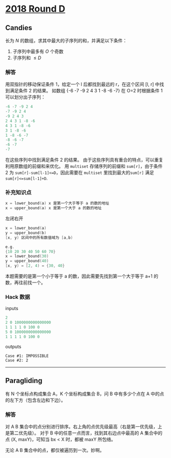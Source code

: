 # [2018 Round D](https://codingcompetitions.withgoogle.com/kickstart/round/0000000000050ee1)

## Candies
长为 $N$ 的数组，求其中最大的子序列的和，并满足以下条件：
1. 子序列中最多有 $O$ 个奇数
2. 子序列和 $\leq D$

### 解答
用双指针的移动保证条件 1，给定一个 l 后都找到最远的 r，在这个区间 [l, r] 中找到满足条件 2 的结果。
如数组 {-6 -7 -9 2 4 3 1 -8 -6 -7} 在 O=2 时根据条件 1 可以划分出子序列：
```cpp
-6 -7 -9 2 4
-7 -9 2 4
-9 2 4 3
2 4 3 1 -8 -6
4 3 1 -8 -6
3 1 -8 -6
1 -8 -6 -7
-8 -6 -7
-6 -7
-7
```
在这些序列中找到满足条件 2 的结果。
由于这些序列具有重合的特点，可以重复利用原数组的前缀和来优化。
用 `multiset` 存储序列的前缀和 `sum[r]`，由于条件 2 为 `sum[r]-sum[l-1]<=D`，因此需要在 `multiset` 里找到最大的`sum[r]` 满足 `sum[r]<=sum[l-1]+D`.


### 补充知识点
```cpp
x = lower_bound(a) x 是第一个大于等于 a 的数的地址
x = upper_bound(a) x 是第一个大于 a 的数的地址
```

左闭右开
```cpp
x = lower_bound(a)
y = upper_bound(b)
[x, y) 区间中的所有数值域为 [a,b)

e.g.
{10 20 30 40 50 60 70}
x = lower_bound(30)
y = upper_bound(40)
[x, y) = [2, 4) = {30, 40}
```

本题需要的是第一个小于等于 a 的数，因此需要先找到第一个大于等于 a+1 的数，再往前找一个。

### Hack 数据
inputs
```cpp
2
2 0 1000000000000000
1 1 1 1 0 100 0
5 0 1000000000000000
1 1 1 1 0 100 0
```
outputs
```
Case #1: IMPOSSIBLE
Case #2: 2
```

***

## Paragliding
有 N 个坐标点构成集合 A，K 个坐标构成集合 B，问 B 中有多少个点在 A 中的点的左下方（包含左边和下边）。

### 解答
对 A B 集合中的点分别进行排序。右上角的点优先级最高（右是第一优先级，上是第二优先级）。
对于 B 中的任意一点而言，找到其右边点中最高的 A 集合中的点 (X, maxY)，可知当 bx < X 时，都被 maxY 所包络。

无论 A B 集合中的点，都仅被遍历到一次。妙啊。